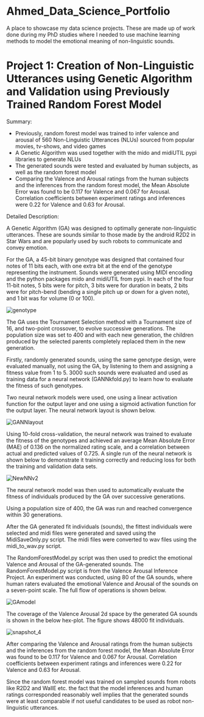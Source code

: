 # Ahmed_Data_Science_Portfolio
A place to showcase my data science projects. These are made up of work done during my PhD studies where I needed to use machine learning methods to model the emotional meaning of non-linguistic sounds.

# Project 1: Creation of Non-Linguistic Utterances using Genetic Algorithm and Validation using Previously Trained Random Forest Model

Summary:

* Previously, random forest model was trained to infer valence and arousal of 560 Non-Linguistic Utterances (NLUs) sourced from popular movies, tv-shows, and video games
* A Genetic Algorithm was used together with the mido and midiUTIL pypi libraries to generate NLUs
* The generated sounds were tested and evaluated by human subjects, as well as the random forest model
* Comparing the Valence and Arousal ratings from the human subjects and the inferences from the random forest model, the Mean Absolute Error was found to be 0.117 for Valence and 0.067 for Arousal. Correlation coefficients between experiment ratings and inferences were 0.22 for Valence and 0.63 for Arousal.

Detailed Description:

A Genetic Algorithm (GA) was designed to optimally generate non-linguistic utterances. These are sounds similar to those made by the android R2D2 in Star Wars and are popularly used by such robots to communicate and convey emotion.

For the GA, a 45-bit binary genotype was designed that contained four notes of 11 bits each, with one extra bit at the end of the genotype representing the instrument.
Sounds were generated using MIDI encoding and the python packages mido and midiUTIL from pypi. In each of the four 11-bit notes, 5 bits were for pitch, 3 bits were for duration in beats, 2 bits were for pitch-bend (bending a single pitch up or down for a given note), and 1 bit was for volume (0 or 100).

![genotype](https://github.com/AhmedKhota/Data-Science-Projects/assets/139664971/d872f573-8cd6-4c04-a80e-0f75d9ffab60)

The GA uses the Tournament Selection method with a Tournament size of 16, and two-point crossover, to evolve successive generations. The population size was set to 400 and with each new generation, the children produced by the selected parents completely replaced them in the new generation.

Firstly, randomly generated sounds, using the same genotype design, were evaluated manually, not using the GA, by listening to them and assigning a fitness value from 1 to 5. 3000 such sounds were evaluated and used as training data for a neural network (GANNkfold.py) to learn how to evaluate the fitness of such genotypes.

Two neural network models were used, one using a linear activation function for the output layer and one using a sigmoid activation function for the output layer. The
neural network layout is shown below.

![GANNlayout](https://github.com/AhmedKhota/GA-sound-generation/assets/139664971/e82eea15-8f51-4c77-88d6-9c08a62aad5d)

Using 10-fold cross-validation, the neural network was trained to evaluate the fitness of the genotypes and achieved an average Mean Absolute Error (MAE) of 0.136 on the normalized rating scale, and a correlation between actual and predicted values of 0.725. A single run of the neural network is shown below to demonstrate it training correctly and reducing loss for both the training and validation data sets.

![NewNNv2](https://github.com/AhmedKhota/GA-sound-generation/assets/139664971/c16b7f54-60d1-42dc-850f-8b7b90ab379b)

The neural network model was then used to automatically evaluate the fitness of individuals produced by the GA over successive generations.

Using a population size of 400, the GA was run and reached convergence within 30 generations. 

After the GA generated fit individuals (sounds), the fittest individuals were selected and midi files were generated and saved using the MidiSaveOnly.py script. The midi files were converted to wav files using the midi_to_wav.py script. 

The RandomForestModel.py script was then used to predict the emotional Valence and Arousal of the GA-generated sounds. The RandomForestModel.py script is from the Valence Arousal Inference Project. An experiment was conducted, using 80 of the GA sounds, where human raters evaluated the emotional Valence and Arousal of the sounds on a seven-point scale. The full flow of operations is shown below.

![GAmodel](https://github.com/AhmedKhota/GA-sound-generation/assets/139664971/17d48b81-aab6-4113-b3aa-c8ff6be7ffbc)

The coverage of the Valence Arousal 2d space by the generated GA sounds is shown in the below hex-plot. The figure shows 48000 fit individuals. 

![snapshot_4](https://github.com/AhmedKhota/GA-sound-generation/assets/139664971/0ff2b8da-8888-4bd6-92f7-77a83b45d30c)

After comparing the Valence and Arousal ratings from the human subjects and the inferences from the random forest model, the Mean Absolute Error was found to be 0.117 for Valence and 0.067 for Arousal. Correlation coefficients between experiment ratings and inferences were 0.22 for Valence and 0.63 for Arousal.

Since the random forest model was trained on sampled sounds from robots like R2D2 and WallE etc. the fact that the model inferences and human ratings corresponded reasonably well implies that the generated sounds were at least comparable if not useful candidates to be used as robot non-linguistic utterances.

